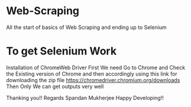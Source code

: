 # Web-Scraping
All the start of basics of Web Scraping and ending up to Selenium 

# To get Selenium Work
Installation of ChromeWeb Driver
First We need Go to Chrome and Check the Existing version of Chrome and then accordingly using this link for downloading the zip file https://chromedriver.chromium.org/downloads
Then Only We can get outputs very well

Thanking you!!
Regards Spandan Mukherjee
Happy Developing!!
